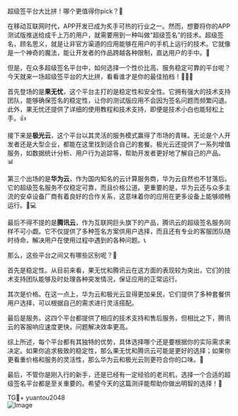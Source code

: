 超级签平台大比拼！哪个更值得你pick？🎉

在移动互联网时代，APP开发已成为炙手可热的行业之一。然而，想要将你的APP测试版推送给成千上万的用户，就需要用到一种叫做“超级签名”的技术。超级签名，顾名思义，就是让非官方渠道的应用能够在用户的手机上运行的技术。它就像是一个神奇的魔法，能让开发者的作品跨越各种限制，直达用户的手中。🌟

但是，在众多超级签名平台中，如何选择一个性价比高、服务稳定可靠的平台呢？今天就来一场超级签平台的大比拼，看看谁才是你的最佳拍档！🏃‍♂️💨

首先登场的是**果无忧**，这个平台主打的是稳定性和安全性。它拥有强大的技术支持团队，能够确保签名的稳定性，让你的测试版应用不会因为签名问题而频繁闪退。此外，果无忧还提供了详细的使用教程和技术支持，即便是技术小白也能轻松上手。👍

接下来是**极光云**，这个平台以其灵活的服务模式赢得了市场的青睐。无论是个人开发者还是大型企业，都能在这里找到适合自己的套餐。极光云还提供了一系列增值服务，如数据统计分析、用户行为追踪等，帮助开发者更好地了解自己的产品。📊

第三个出场的是**华为云**，作为国内知名的云计算服务商，华为云自然也不甘落后。它的超级签名服务不仅稳定可靠，而且价格公道。更重要的是，华为云还与众多主流的安卓设备厂商有着良好的合作关系，这意味着你的应用在更多设备上能够顺畅运行。📱💻

最后不得不提的是**腾讯云**，作为互联网巨头旗下的产品，腾讯云的超级签名服务同样不可小觑。它不仅提供了多种签名方案供用户选择，而且还有专业的客服团队随时待命，解决用户在使用过程中遇到的各种问题。📞

那么，这些平台之间又有哪些区别呢？🤔

首先是稳定性。从目前来看，果无忧和腾讯云在这方面的表现较为突出，它们的技术支持团队能够及时处理各种突发情况，保证应用的正常运行。

其次是价格。在这一点上，华为云和极光云显得更加亲民，它们提供了多种套餐供用户选择，可以根据自己的需求进行灵活搭配。

最后是服务。这四个平台都提供了相应的技术支持和售后服务，但相比之下，腾讯云的客服响应速度更快，问题解决效率更高。

综上所述，每个平台都有其独特的优势，具体选择哪个还是要根据你的实际需求来决定。如果你追求极致的稳定性，那么果无忧和腾讯云可能是更好的选择；如果你更看重价格和服务的灵活性，那么华为云和极光云则更符合你的口味。🌈

最后，不管你是刚入行的新手，还是已经有一定经验的老司机，选择一个合适的超级签名平台都是至关重要的。希望今天的这篇测评能帮助你做出明智的选择！💪

TG💪+ yuantou2048  
![Image](https://github.com/user-attachments/assets/b096be7b-4918-425d-a280-69484dc5cd6f)